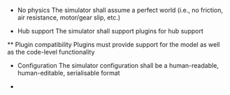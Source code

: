 * No physics
The simulator shall assume a perfect world (i.e., no friction, air resistance, motor/gear slip, etc.)

* Hub support
The simulator shall support plugins for hub support

** Plugin compatibility
Plugins must provide support for the model as well as the code-level functionality

* Configuration
The simulator configuration shall be a human-readable, human-editable, serialisable format

* 